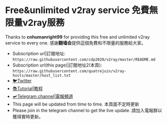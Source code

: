 # Free&unlimited v2ray service 免費無限量v2ray服務
Thanks to **cnhumanright99** for providing this free and unlimited v2ray service to every one. 
感謝**翻墙会**提供這個免費和不限量的服務給大家。
* Subscription url|訂閱地址: `https://raw.githubusercontent.com/cdp2020/v2ray/master/README.md`
* Subscription url(this page)|訂閱地址2(本頁): `https://raw.githubusercontent.com/quatrejuin/v2ray-hosts/master/host_list.txt`
* [🐦Twitter](https://twitter.com/gfw_die_ccp_die)
* [📚Tutorial|教程](https://telegra.ph/cdpfanqianghui-11-22)
* [🛩️Telegram channel|電報頻道](https://t.me/cnhumanright99)
* This page will be updated from time to time. 本頁面不定時更新
* Please join in the telegram channel to get the live update.  請加入電報群以獲得實時更新。
